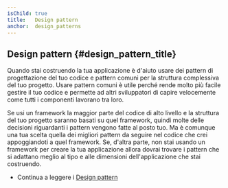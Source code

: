 ```yaml
---
isChild: true
title:   Design pattern
anchor:  design_patterns
---
```


## Design pattern {#design_pattern_title}

Quando stai costruendo la tua applicazione è d'aiuto usare dei pattern di
progettazione del tuo codice e pattern comuni per la struttura
complessiva del tuo progetto. Usare pattern comuni è utile perché rende molto
più facile gestire il tuo codice e permette ad altri sviluppatori di capire
velocemente come tutti i componenti lavorano tra loro.

Se usi un framework la maggior parte del codice di alto livello e la struttura
del tuo progetto saranno basati su quel framework, quindi molte delle decisioni
riguardanti i pattern vengono fatte al posto tuo. Ma è comunque una tua scelta
quella dei migliori pattern da seguire nel codice che crei appoggiandoti a quel
framework. Se, d'altra parte, non stai usando un framework per creare la tua
applicazione allora dovrai trovare i pattern che si adattano meglio al tipo e
alle dimensioni dell'applicazione che stai costruendo.

* Continua a leggere i [Design pattern](/pages/Design-Patterns.html)
